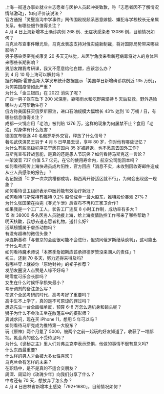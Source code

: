上海一街道办事处就业主志愿者与医护人员起冲突致歉，称「志愿者因不了解情况情绪激动」，如何评价该说法？  
官方通报「灵璧渔沟中学事件」网传围殴视频系恶意嫁接、嫌犯与学校校长无亲属关系，有哪些细节值得关注？  
4 月 4 日上海新增本土确诊病例 268 例、无症状感染者 13086 例，目前情况如何？  
乌克兰布查事件曝光后，马克龙表态支持对俄实施新制裁，将对国际局势带来哪些影响？  
男子感染奥密克戎康复 20 多天无味觉，从医学角度来看新冠病毒将对人的身体带来哪些长期影响？  
男朋友蹭我考研课，我又不愿意给他白嫖，应该怎么办？  
到 4 月 10 号上海可以解封吗？  
据约翰斯·霍普金斯大学发布统计数据显示「美国单日新增确诊病例近 135 万例」，为何美国疫情如此严重？  
为什么「金三银四」在 2022 消失了呢？  
广西一男子驾车坠下 200 米深崖，靠喝雨水和吃野果坚持 5 天后获救，野外遇险哪些方式可帮助生存？  
俄方称美国狂买俄罗斯原油，进口石油规模大幅增长 43% 达到 10 万桶 / 日，有哪些信息值得关注？  
成都一火锅店用「老油」被判赔 1376 万，这样的现象为何屡禁不止？食用「老油」对身体有什么危害？  
德国宣布驱逐 40 名俄罗斯外交官，释放了什么信号？  
著名武侠演员王羽于 4 月 5 日早晨去世，享年 80 岁，你对他有哪些记忆？  
为什么有些高级程序员宁愿在国内 35 岁被辞退，也不愿意去国外工作?  
马斯克宣布转战氢能，是真的还是愚人节玩笑？如何看待马斯克这一言论？  
一架波音 737 价值 5.7 亿元，在它的使用寿命内，航空公司能回本吗？  
如何看待网传上海快递员成片阳性，官方回应「消息不实，未收到因收寄邮件造成从业人员感染的报告」？  
名记报道「C 罗一次次跳槽都成功，梅西离开舒适区就不行」，为何会出现这一现象？  
如何看待世卫组织表示中医药能有效治疗新冠？  
如何看待马斯克持有推特 9.2% 股份成单一最大股东，推特股价暴涨 27%？  
为什么张国荣在拍完《春光乍泄》后宣布不再和王家卫合作?  
如果我是一个工厂工人，状告工厂违反 8 小时工作制，成功率有多大？  
15 省 38000 多名医务人员驰援上海，给上海疫情防控工作带来了哪些帮助？  
明天核酸，我想去送志愿者礼物，送什么好?  
活蒸螃蟹属于虐杀动物吗？  
有没有超棒的微信头像？  
泽连斯基称「与普京的会面很可能不会进行，但须同俄罗斯继续谈判」，这可能出于什么考虑？  
如何看待魔术师说「本赛季詹姆斯应该承担德罗赞没来湖人的责任」?  
初三，还剩 70 多天，努力还得来得及吗?  
有哪些穿上就被你「原地封神」的裙子推荐？  
发朋友圈没人点赞是人缘不好吗？  
喝零度可乐会长胖吗？  
女生在什么时候怀孕损失最小？  
考研调剂的备注怎么写？  
在这个全民考研的时代，高考考好了重要吗？  
高中生不上学了，真的是不可原谅的罪过吗？  
想送先生一台全画幅单反，预算 6-8 万怎么选机身和镜头呢？  
狮子为什么不会攻击坐在敞篷车中的摄影师？  
真诚求问，现在买 iPhone 11，想用 5 年可以吗？  
如何看待马斯克成为推特第一大股东？  
玩《原神》两个月氪了 5000，被两个之前一起玩的好友知道了，收获了一堆鄙视。氪金真的这么不受待见吗？  
为什么《诡秘之主》里人们对弗兰克李表示恐惧，他做的事情不很有意义吗?  
什么东西最重要?  
什么样的男人才会被大多女性喜欢？  
乌克兰会有怎样的未来？  
在职场中，是不是真的不适合交朋友？  
周深、周延的《玫瑰少年》向我们分享了什么？  
中考还有 70 天，想放弃了怎么办？  
4 月 4 日吉林省新增本土感染「792+1680」，目前情况如何？  
